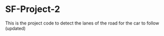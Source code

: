 # SF-Project-2
This is the project code to detect the lanes of the road for the car to follow (updated)
